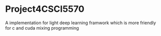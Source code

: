 # Project4CSCI5570
A implementation for light deep learning framwork which is more friendly for c and cuda mixing programming
